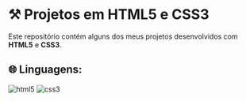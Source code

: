 # ⚒️ Projetos em HTML5 e CSS3

Este repositório contém alguns dos meus projetos desenvolvidos com **HTML5** e **CSS3**.

## 🌐 Linguagens:
<div style="display: inline_block">
  <img align="center" alt="html5" src="https://img.shields.io/badge/HTML5-0D1117?style=for-the-badge&logo=html5&logoColor=E34F26"/>
  <img align="center" alt="css3" src="https://img.shields.io/badge/CSS3-0D1117?style=for-the-badge&logo=css3&logoColor=1572B6"/> 
</div>
